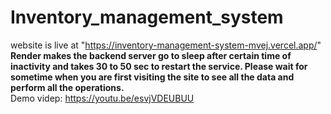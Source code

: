 ﻿# Inventory_management_system
website is live at "https://inventory-management-system-mvej.vercel.app/" <br/>
<b> Render makes the backend server go to sleep after certain time of inactivity and takes 30 to 50 sec to restart the service. Please wait for sometime when you are first visiting the site to see all the data and perform all the operations. </b>
<br>
Demo videp: https://youtu.be/esvjVDEUBUU
